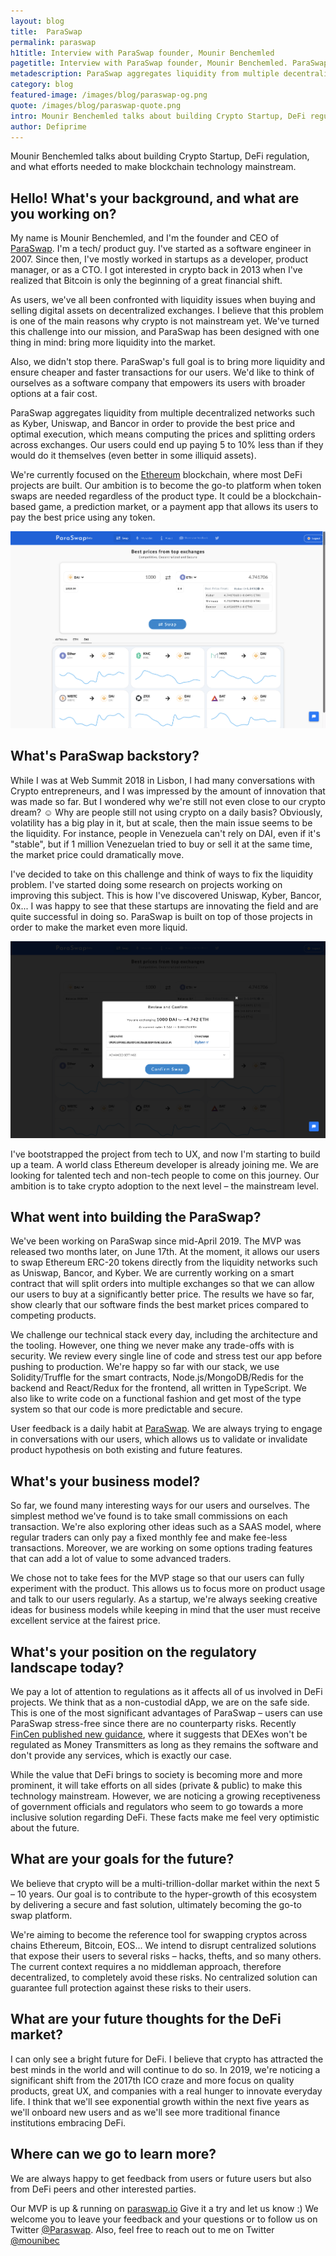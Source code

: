 ```yaml
---
layout: blog
title:  ParaSwap
permalink: paraswap
h1title: Interview with ParaSwap founder, Mounir Benchemled
pagetitle: Interview with ParaSwap founder, Mounir Benchemled. ParaSwap Review.
metadescription: ParaSwap aggregates liquidity from multiple decentralized networks such as Kyber, Uniswap, and Bancor in order to provide the best price and optimal execution, which means computing the prices and splitting orders across exchanges.
category: blog
featured-image: /images/blog/paraswap-og.png
quote: /images/blog/paraswap-quote.png
intro: Mounir Benchemled talks about building Crypto Startup, DeFi regulation, and what efforts needed to make blockchain technology mainstream.
author: Defiprime
---
```

Mounir Benchemled talks about building Crypto Startup, DeFi regulation, and what efforts needed to make blockchain technology mainstream.

## Hello! What's your background, and what are you working on?

My name is Mounir Benchemled, and I'm the founder and CEO of [ParaSwap](https://paraswap.io). I'm a tech/ product guy. I've started as a software engineer in 2007. Since then, I've mostly worked in startups as a developer, product manager, or as a CTO. I got interested in crypto back in 2013 when I've realized that Bitcoin is only the beginning of a great financial shift.

As users, we've all been confronted with liquidity issues when buying and selling digital assets on decentralized exchanges. I believe that this problem is one of the main reasons why crypto is not mainstream yet. We've turned this challenge into our mission, and ParaSwap has been designed with one thing in mind: bring more liquidity into the market.

Also, we didn't stop there. ParaSwap's full goal is to bring more liquidity and ensure cheaper and faster transactions for our users. We'd like to think of ourselves as a software company that empowers its users with broader options at a fair cost.

ParaSwap aggregates liquidity from multiple decentralized networks such as Kyber, Uniswap, and Bancor in order to provide the best price and optimal execution, which means computing the prices and splitting orders across exchanges. Our users could end up paying 5 to 10% less than if they would do it themselves (even better in some illiquid assets).

We're currently focused on the [Ethereum](/ethereum) blockchain, where most DeFi projects are built. Our ambition is to become the go-to platform when token swaps are needed regardless of the product type. It could be a blockchain-based game, a prediction market, or a payment app that allows its users to pay the best price using any token.

![](/images/blog/paraswap2.png)

## What's ParaSwap backstory?

While I was at Web Summit 2018 in Lisbon, I had many conversations with Crypto entrepreneurs, and I was impressed by the amount of innovation that was made so far. But I wondered why we're still not even close to our crypto dream? ☺ Why are people still not using crypto on a daily basis? Obviously, volatility has a big play in it, but at scale, then the main issue seems to be the liquidity. For instance, people in Venezuela can't rely on DAI, even if it's "stable", but if 1 million Venezuelan tried to buy or sell it at the same time, the market price could dramatically move.

I've decided to take on this challenge and think of ways to fix the liquidity problem. I've started doing some research on projects working on improving this subject. This is how I've discovered Uniswap, Kyber, Bancor, 0x... I was happy to see that these startups are innovating the field and are quite successful in doing so. ParaSwap is built on top of those projects in order to make the market even more liquid.

![](images/blog/paraswap1.png)

I've bootstrapped the project from tech to UX, and now I'm starting to build up a team. A world class Ethereum developer is already joining me. We are looking for talented tech and non-tech people to come on this journey. Our ambition is to take crypto adoption to the next level – the mainstream level.

## What went into building the ParaSwap?

We've been working on ParaSwap since mid-April 2019. The MVP was released two months later, on June 17th. At the moment, it allows our users to swap Ethereum ERC-20 tokens directly from the liquidity networks such as Uniswap, Bancor, and Kyber. We are currently working on a smart contract that will split orders into multiple exchanges so that we can allow our users to buy at a significantly better price. The results we have so far, show clearly that our software finds the best market prices compared to competing products.

We challenge our technical stack every day, including the architecture and the tooling. However, one thing we never make any trade-offs with is security. We review every single line of code and stress test our app before pushing to production. We're happy so far with our stack, we use Solidity/Truffle for the smart contracts, Node.js/MongoDB/Redis for the backend and React/Redux for the frontend, all written in TypeScript. We also like to write code on a functional fashion and get most of the type system so that our code is more predictable and secure.

User feedback is a daily habit at [ParaSwap](https://paraswap.io). We are always trying to engage in conversations with our users, which allows us to validate or invalidate product hypothesis on both existing and future features.

## What's your business model?

So far, we found many interesting ways for our users and ourselves. The simplest method we've found is to take small commissions on each transaction. We're also exploring other ideas such as a SAAS model, where regular traders can only pay a fixed monthly fee and make fee-less transactions. Moreover, we are working on some options trading features that can add a lot of value to some advanced traders.

We chose not to take fees for the MVP stage so that our users can fully experiment with the product. This allows us to focus more on product usage and talk to our users regularly. As a startup, we're always seeking creative ideas for business models while keeping in mind that the user must receive excellent service at the fairest price.

## What's your position on the regulatory landscape today?

We pay a lot of attention to regulations as it affects all of us involved in DeFi projects. We think that as a non-custodial dApp, we are on the safe side. This is one of the most significant advantages of ParaSwap – users can use ParaSwap stress-free since there are no counterparty risks. Recently [FinCen published new guidance](https://coincenter.org/entry/fincen-s-new-cryptocurrency-guidance-matches-coin-center-recommendations), where it suggests that DEXes won't be regulated as Money Transmitters as long as they remains the software and don't provide any services, which is exactly our case.

While the value that DeFi brings to society is becoming more and more prominent, it will take efforts on all sides (private & public) to make this technology mainstream. However, we are noticing a growing receptiveness of government officials and regulators who seem to go towards a more inclusive solution regarding DeFi. These facts make me feel very optimistic about the future.

## What are your goals for the future?

We believe that crypto will be a multi-trillion-dollar market within the next 5 – 10 years. Our goal is to contribute to the hyper-growth of this ecosystem by delivering a secure and fast solution, ultimately becoming the go-to swap platform.

We're aiming to become the reference tool for swapping cryptos across chains Ethereum, Bitcoin, EOS... We intend to disrupt centralized solutions that expose their users to several risks – hacks, thefts, and so many others. The current context requires a no middleman approach, therefore decentralized, to completely avoid these risks. No centralized solution can guarantee full protection against these risks to their users.

## What are your future thoughts for the DeFi market?

I can only see a bright future for DeFi. I believe that crypto has attracted the best minds in the world and will continue to do so. In 2019, we're noticing a significant shift from the 2017th ICO craze and more focus on quality products, great UX, and companies with a real hunger to innovate everyday life. I think that we'll see exponential growth within the next five years as we'll onboard new users and as we'll see more traditional finance institutions embracing DeFi.

## Where can we go to learn more?

We are always happy to get feedback from users or future users but also from DeFi peers and other interested parties.

Our MVP is up & running on [paraswap.io](https://paraswap.io) Give it a try and let us know :)
We welcome you to leave your feedback and your questions or to follow us on Twitter [@Paraswap](https://twitter.com/@Paraswap). Also, feel free to reach out to me on Twitter [@mounibec](https://twitter.com/@mounibec)
